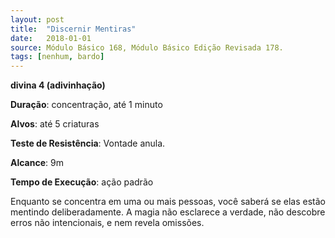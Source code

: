 ```yaml
---
layout: post
title:  "Discernir Mentiras"
date:   2018-01-01
source: Módulo Básico 168, Módulo Básico Edição Revisada 178.
tags: [nenhum, bardo]
---
```


**divina 4 (adivinhação)**

**Duração**: concentração, até 1 minuto

**Alvos**: até 5 criaturas

**Teste de Resistência**: Vontade anula.

**Alcance**: 9m

**Tempo de Execução**: ação padrão

Enquanto se concentra em uma ou mais pessoas, você saberá se elas estão mentindo deliberadamente. A magia não esclarece a verdade, não descobre erros não intencionais, e nem revela omissões.
